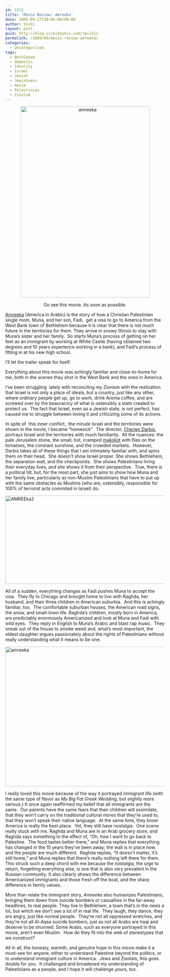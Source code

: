 ```yaml
---
id: 1312
title: 'Movie Review: Amreeka'
date: 2009-09-27T20:06:06+00:00
author: Vicki
layout: post
guid: http://blog.vickiboykis.com/?p=1312
permalink: /2009/09/movie-review-amreeka/
categories:
  - Uncategorized
tags:
  - Bethlehem
  - domestic
  - identity
  - Israel
  - Jewish
  - Jewishness
  - movie
  - Palestinian
  - Zionism
---
```

<p style="text-align: center;">
  <a href="http://blog.vickiboykis.com/wp-content/uploads/2009/09/amreeka.jpg"><img class="size-full wp-image-1313 alignnone" title="amreeka" src="http://blog.vickiboykis.com/wp-content/uploads/2009/09/amreeka.jpg" alt="amreeka" width="407" height="604" /></a>
</p>

<p style="text-align: center;">
  Go see this movie. As soon as possible.
</p>

[Amreeka](http://amreeka.com/) (America in Arabic) is the story of how a Christian Palestinian single mom, Muna, and her son, Fadi,  get a visa to go to America from the West Bank town of Bethlehem because it is clear that there is not much future in the territories for them. They arrive in snowy Illinois to stay with Muna&#8217;s sister and her family.  So starts Muna&#8217;s process of getting on her feet as an immigrant by working at White Castle (having obtained two degrees and 10 years experience working in a bank), and Fadi&#8217;s process of fitting in at his new high school.

I&#8217;ll let the trailer speak for itself:
  


Everything about this movie was achingly familiar and close-to-home for me, both in the scenes they shot in the West Bank and the ones in America.

I&#8217;ve been struggling  lately with reconciling my Zionism with the realization that Israel is not only a place of ideals, but a country, just like any other, where ordinary people get up, go to work, drink Aroma coffee, and are screwed over by the beauracrcy of what is ostensibly a state created to protect us.  The fact that Israel, even as a Jewish state, is not perfect, has caused me to struggle between loving it and criticizing some of its actions.

In spite of  this inner conflict,  the minute Israel and the territories were shown in the movie, I became &#8220;homesick&#8221;.  The director, [Cherien Darbis](http://en.wikipedia.org/wiki/Cherien_Dabis), portrays Israel and the territories with much familiarity.  All the nuances: the pale Jerusalem stone, the small, hot, cramped [makoliot](http://bogieworks.blogs.com/treppenwitz/2004/05/lee_chongs_mako.html) with flies on the tomatoes, the constant sunshine, and the crowded markets.  However, Darbis takes all of these things that I am intimately familiar with, and spins them on their head.  She doesn&#8217;t show Israel proper. She shows Bethlehem, the separation wall, and the checkpoints.  She shows Palestinians living their everyday lives, and she shows it from their perspective.  True, there is a political tilt, but, for the most part, she just aims to show how Muna and her family live, particularly as non-Muslim Palestinians that have to put up with the same obstacles as Muslims (who are, ostensibly, responsible for 100% of terrorist acts commited in Israel) do.

[<img class="aligncenter size-full wp-image-1319" title="AMREEka2" src="http://blog.vickiboykis.com/wp-content/uploads/2009/09/AMREEka2.jpg" alt="AMREEka2" width="557" height="279" />](http://blog.vickiboykis.com/wp-content/uploads/2009/09/AMREEka2.jpg)

All of a sudden, everything changes as Fadi pushes Muna to accept the visa.  They fly to Chicago and brought home to live with Raghda, her husband, and their three children in American suburbia.  And this is achingly familiar, too.  The comfortable suburban houses, the American road signs, the snow, and small-town life. Raghda&#8217;s children, mostly born in America, are predictably enormously Americanized and look at Muna and Fadi with wild eyes.  They reply in English to Muna&#8217;s Arabic and blast rap music.  They sneak out of the house to smoke weed and, what&#8217;s most important, the eldest daughter argues passionately about the rights of Palestinians without really understanding what it means to be one.

[<img class="aligncenter size-full wp-image-1333" title="amreeka" src="http://blog.vickiboykis.com/wp-content/uploads/2009/09/amreeka1.jpg" alt="amreeka" width="662" height="441" />](http://blog.vickiboykis.com/wp-content/uploads/2009/09/amreeka1.jpg)

I really loved this movie because of the way it portrayed immigrant life (with the same type of flavor as _My Big Fat Greek Wedding_, but slightly more serious.) It once again reaffirmed my belief that all immigrants are the same.  Our parents have the same fears that their children will assimilate, that they won&#8217;t carry on the traditional cultural mores that they&#8217;re used to, that they won&#8217;t speak their native language.  At the same time, they know America is really the best place.  Yet, they still have nostalgia.  One scene really stuck with me. Raghda and Muna are in an Arab grocery store, and Raghda says something to the effect of, &#8220;Oh, how I want to go back to Palestine.  The food tastes better there,&#8221; and Muna replies that everything has changed in the 15 years they&#8217;ve been away; the wall is in place now, and the people are much different.  Raghda replies, &#8220;It doesn&#8217;t matter, it&#8217;s still home,&#8221; and Muna replies that there&#8217;s really nothing left there for them.  This struck such a deep chord with me because the nostalgia, the urge to return, forgetting everything else, is one that is also very prevalent in the Russian community. It also clearly shows the difference between Americanized immigrants and those fresh off the boat, and the sharp difference in family values.

More than relate the immigrant story, _Amreeka_ also humanizes Palestinians, bringing them down from suicide bombers or casualties in the far-away headlines, to real people. They live in Bethlehem, a town that&#8217;s in the news a lot, but which we don&#8217;t see a lot of in real life.  They laugh, they dance, they are angry, just like normal people.  They&#8217;re not all oppressed wretches, and they&#8217;re not all Al-Aqsa suicide bombers, just as not all Arabs are Iraqi and deserve to be shunned. Some Arabs, such as everyone portrayed in this movie, aren&#8217;t even Muslim.  How do they fit into the web of stereotypes that we construct?

All in all, the honesty, warmth, and genuine hope in this movie make it a must-see for anyone, either to understand Palestine beyond the politics, or to understand immigrant culture in America.  Jews and Zionists, this goes double for you.  It challenged and broadened my understanding of Palestinians as a people, and I hope it will challenge yours, too.